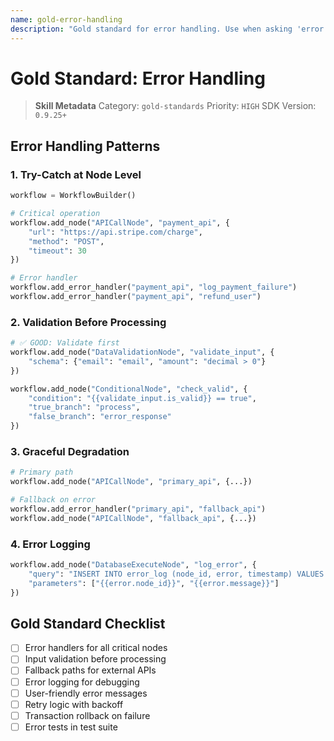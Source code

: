 ```yaml
---
name: gold-error-handling
description: "Gold standard for error handling. Use when asking 'error handling standard', 'handle errors', or 'error patterns'."
---
```


# Gold Standard: Error Handling

> **Skill Metadata**
> Category: `gold-standards`
> Priority: `HIGH`
> SDK Version: `0.9.25+`

## Error Handling Patterns

### 1. Try-Catch at Node Level
```python
workflow = WorkflowBuilder()

# Critical operation
workflow.add_node("APICallNode", "payment_api", {
    "url": "https://api.stripe.com/charge",
    "method": "POST",
    "timeout": 30
})

# Error handler
workflow.add_error_handler("payment_api", "log_payment_failure")
workflow.add_error_handler("payment_api", "refund_user")
```

### 2. Validation Before Processing
```python
# ✅ GOOD: Validate first
workflow.add_node("DataValidationNode", "validate_input", {
    "schema": {"email": "email", "amount": "decimal > 0"}
})

workflow.add_node("ConditionalNode", "check_valid", {
    "condition": "{{validate_input.is_valid}} == true",
    "true_branch": "process",
    "false_branch": "error_response"
})
```

### 3. Graceful Degradation
```python
# Primary path
workflow.add_node("APICallNode", "primary_api", {...})

# Fallback on error
workflow.add_error_handler("primary_api", "fallback_api")
workflow.add_node("APICallNode", "fallback_api", {...})
```

### 4. Error Logging
```python
workflow.add_node("DatabaseExecuteNode", "log_error", {
    "query": "INSERT INTO error_log (node_id, error, timestamp) VALUES (?, ?, NOW())",
    "parameters": ["{{error.node_id}}", "{{error.message}}"]
})
```

## Gold Standard Checklist

- [ ] Error handlers for all critical nodes
- [ ] Input validation before processing
- [ ] Fallback paths for external APIs
- [ ] Error logging for debugging
- [ ] User-friendly error messages
- [ ] Retry logic with backoff
- [ ] Transaction rollback on failure
- [ ] Error tests in test suite

<!-- Trigger Keywords: error handling standard, handle errors, error patterns, error handling gold standard -->
